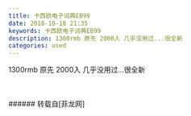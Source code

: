 ```yaml
---
title: 卡西欧电子词典EB99
date: 2018-10-18 21:35
keywords: 卡西欧电子词典EB99
description: 1300rmb 原先 2000入 几乎没用过...很全新
categories: used
---
```

<td class="t_f" id="postmessage_2106795">

1300rmb 原先 2000入 几乎没用过...很全新<br/>
<img alt="" border="0" class="zoom" data-cf-modified-983e7cb8a5c4296b247068e1-="" file="http://www.flw.ph/data/appbyme/upload/image/201810/18/dwqwIDij8Jil.jpg" id="aimg_j5cLK" lazyloadthumb="1" onclick="" onmouseover="" src="http://www.flw.ph/data/appbyme/upload/image/201810/18/dwqwIDij8Jil.jpg"/><br/>
<br/>
<img alt="" border="0" class="zoom" data-cf-modified-983e7cb8a5c4296b247068e1-="" file="http://www.flw.ph/data/appbyme/upload/image/201810/18/ntS8JB868Hf5.jpg" id="aimg_Izjwt" lazyloadthumb="1" onclick="" onmouseover="" src="http://www.flw.ph/data/appbyme/upload/image/201810/18/ntS8JB868Hf5.jpg"/><br/>
<br/>
</td>
###### 转载自[菲龙网]